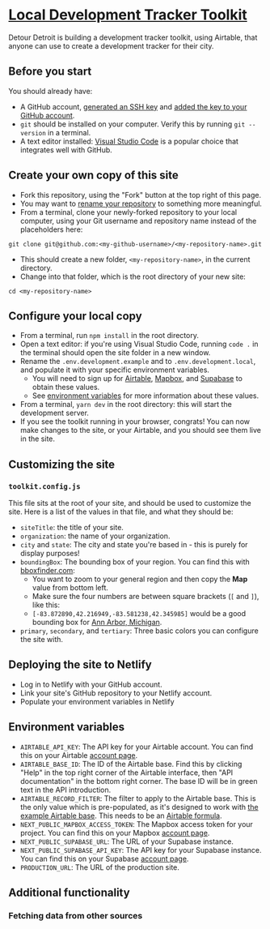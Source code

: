 # [Local Development Tracker Toolkit](https://local-development-tracker-toolkit.netlify.app/)

Detour Detroit is building a development tracker toolkit, using Airtable, that anyone can use to create a development tracker for their city.

## Before you start

You should already have:
- A GitHub account,  [generated an SSH key](https://docs.github.com/en/authentication/connecting-to-github-with-ssh/generating-a-new-ssh-key-and-adding-it-to-the-ssh-agent) and [added the key to your GitHub account](https://help.github.com/articles/adding-a-new-ssh-key-to-your-github-account).
- `git` should be installed on your computer. Verify this by running `git --version` in a terminal.
- A text editor installed: [Visual Studio Code](https://code.visualstudio.com/) is a popular choice that integrates well with GitHub.

## Create your own copy of this site

- Fork this repository, using the "Fork" button at the top right of this page.
- You may want to [rename your repository](https://docs.github.com/en/repositories/creating-and-managing-repositories/renaming-a-repository) to something more meaningful.
- From a terminal, clone your newly-forked repository to your local computer, using your Git username and repository name instead of the placeholders here:

```
git clone git@github.com:<my-github-username>/<my-repository-name>.git
```

- This should create a new folder, `<my-repository-name>`, in the current directory.
- Change into that folder, which is the root directory of your new site:

```
cd <my-repository-name>
```

## Configure your local copy

- From a terminal, run `npm install` in the root directory.
- Open a text editor: if you're using Visual Studio Code, running `code .` in the terminal should open the site folder in a new window.
- Rename the `.env.development.example` and to `.env.development.local`, and populate it with your specific environment variables.
  - You will need to sign up for [Airtable](), [Mapbox](), and [Supabase]() to obtain these values.
  - See [environment variables](#environment-variables) for more information about these values.
- From a terminal, `yarn dev` in the root directory: this will start the development server.
- If you see the toolkit running in your browser, congrats! You can now make changes to the site, or your Airtable, and you should see them live in the site.

## Customizing the site

### `toolkit.config.js`

This file sits at the root of your site, and should be used to customize the site. Here is a list of the values in that file, and what they should be:

- `siteTitle`: the title of your site.
- `organization`: the name of your organization.
- `city` and `state`: The city and state you're based in - this is purely for display purposes!
- `boundingBox`: The bounding box of your region. You can find this with [bboxfinder.com](https://bboxfinder.com/):
  - You want to zoom to your general region and then copy the **Map** value from bottom left. 
  - Make sure the four numbers are between square brackets (`[` and `]`), like this: 
  - `[-83.872890,42.216949,-83.581238,42.345985]` would be a good bounding box for [Ann Arbor, Michigan](http://bboxfinder.com/#42.231314,-83.806286,42.331773,-83.647842).
- `primary`, `secondary`, and `tertiary`: Three basic colors you can configure the site with.

## Deploying the site to Netlify

- Log in to Netlify with your GitHub account.
- Link your site's GitHub repository to your Netlify account.
- Populate your environment variables in Netlify

## Environment variables

- `AIRTABLE_API_KEY`: The API key for your Airtable account. You can find this on your Airtable [account page](https://airtable.com/account).
- `AIRTABLE_BASE_ID`: The ID of the Airtable base. Find this by clicking "Help" in the top right corner of the Airtable interface, then "API documentation" in the bottom right corner. The base ID will be in green text in the API introduction.
- `AIRTABLE_RECORD_FILTER`: The filter to apply to the Airtable base. This is the only value which is pre-populated, as it's designed to work with [the example Airtable base](). This needs to be an [Airtable formula](https://support.airtable.com/hc/en-us/articles/203255215-Formula-Field-Reference).
- `NEXT_PUBLIC_MAPBOX_ACCESS_TOKEN`: The Mapbox access token for your project. You can find this on your Mapbox [account page](https://www.mapbox.com/account/).
- `NEXT_PUBLIC_SUPABASE_URL`: The URL of your Supabase instance.
- `NEXT_PUBLIC_SUPABASE_API_KEY`: The API key for your Supabase instance. You can find this on your Supabase [account page](https://supabase.com/account).
- `PRODUCTION_URL`: The URL of the production site.

## Additional functionality

### Fetching data from other sources


